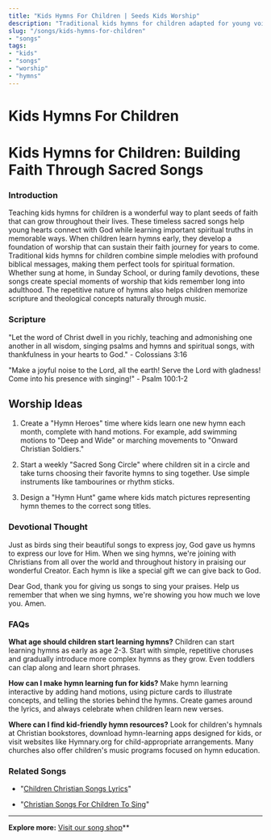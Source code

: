 ```yaml
---
title: "Kids Hymns For Children | Seeds Kids Worship"
description: "Traditional kids hymns for children adapted for young voices. Classic Christian music introducing children to timeless worship."
slug: "/songs/kids-hymns-for-children"
- "songs"
tags:
- "kids"
- "songs"
- "worship"
- "hymns"
---
```


# Kids Hymns For Children

# Kids Hymns for Children: Building Faith Through Sacred Songs

### Introduction
Teaching kids hymns for children is a wonderful way to plant seeds of faith that can grow throughout their lives. These timeless sacred songs help young hearts connect with God while learning important spiritual truths in memorable ways. When children learn hymns early, they develop a foundation of worship that can sustain their faith journey for years to come. Traditional kids hymns for children combine simple melodies with profound biblical messages, making them perfect tools for spiritual formation. Whether sung at home, in Sunday School, or during family devotions, these songs create special moments of worship that kids remember long into adulthood. The repetitive nature of hymns also helps children memorize scripture and theological concepts naturally through music.

### Scripture
"Let the word of Christ dwell in you richly, teaching and admonishing one another in all wisdom, singing psalms and hymns and spiritual songs, with thankfulness in your hearts to God." - Colossians 3:16

"Make a joyful noise to the Lord, all the earth! Serve the Lord with gladness! Come into his presence with singing!" - Psalm 100:1-2

## Worship Ideas
1. Create a "Hymn Heroes" time where kids learn one new hymn each month, complete with hand motions. For example, add swimming motions to "Deep and Wide" or marching movements to "Onward Christian Soldiers."

2. Start a weekly "Sacred Song Circle" where children sit in a circle and take turns choosing their favorite hymns to sing together. Use simple instruments like tambourines or rhythm sticks.

3. Design a "Hymn Hunt" game where kids match pictures representing hymn themes to the correct song titles.

### Devotional Thought
Just as birds sing their beautiful songs to express joy, God gave us hymns to express our love for Him. When we sing hymns, we're joining with Christians from all over the world and throughout history in praising our wonderful Creator. Each hymn is like a special gift we can give back to God.

Dear God, thank you for giving us songs to sing your praises. Help us remember that when we sing hymns, we're showing you how much we love you. Amen.

### FAQs
**What age should children start learning hymns?**
Children can start learning hymns as early as age 2-3. Start with simple, repetitive choruses and gradually introduce more complex hymns as they grow. Even toddlers can clap along and learn short phrases.

**How can I make hymn learning fun for kids?**
Make hymn learning interactive by adding hand motions, using picture cards to illustrate concepts, and telling the stories behind the hymns. Create games around the lyrics, and always celebrate when children learn new verses.

**Where can I find kid-friendly hymn resources?**
Look for children's hymnals at Christian bookstores, download hymn-learning apps designed for kids, or visit websites like Hymnary.org for child-appropriate arrangements. Many churches also offer children's music programs focused on hymn education.

### Related Songs

- "[Children Christian Songs Lyrics](/songs/children-christian-songs-lyrics/)"

- "[Christian Songs For Children To Sing](/songs/christian-songs-for-children-to-sing/)"

---

**Explore more:** [Visit our song shop](https://seedskidsworship.com/shop)**

<!-- Schema Markup -->
<script type="application/ld+json">
{
  "@context": "https://schema.org",
  "@type": "MusicRecording",
  "name": "Kids Hymns For Children",
  "byArtist": {
    "@type": "MusicGroup",
    "name": "Seeds Kids Worship"
  },
  "isFamilyFriendly": true,
  "url": "https://seedskidsworship.com/songs/kids-hymns-for-children/"
}
</script>